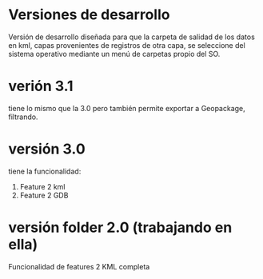 # Versiones de desarrollo
Versión de desarrollo diseñada para que la carpeta de salidad de los datos en kml, capas provenientes de registros de otra capa, se seleccione del sistema operativo
mediante un menú de carpetas propio del SO.

# verión 3.1
tiene lo mismo que la 3.0 pero también permite exportar a Geopackage, filtrando.

# versión 3.0
tiene la funcionalidad:

1. Feature 2 kml
2. Feature 2 GDB 

# versión folder 2.0 (trabajando en ella)

Funcionalidad de features 2 KML completa